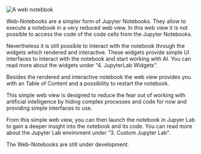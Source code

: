 <div class="image">
    <img src="/images/doc_web-notebooks.jpg" alt="A web notebbok" />
</div>

Web-Notebooks are a simpler form of Jupyter Notebooks.
They allow to execute a notebook in a very reduced web view. In this web view it is not possible to access the code of the code cells from the Jupyter Notebooks.

Nevertheless it is still possible to interact with the notebook through the widgets which rendered and interactive. These widgets provide simple UI interfaces to interact with the notebook and start working with AI. You can read more about the widgets under “4. JupyterLab Widgets”.

Besides the rendered and interactive notebook the web view provides you with an Table of Content and a possibility to restart the notebook.

This simple web view is designed to reduce the fear out of working with artificial intelligence by hiding complex processes and code for now and providing simple interfaces to use.

From this simple web view, you can then launch the notebook in Jupyer Lab to gain a deeper insight into the notebook and its code. You can read more about the Jupyter Lab enviroment under “3. Custom Jupyter Lab”.

The Web-Notebooks are still under development.
